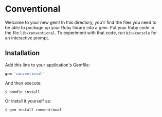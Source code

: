 # Conventional

Welcome to your new gem! In this directory, you'll find the files you need to be able to package up your Ruby library into a gem. Put your Ruby code in the file `lib/conventional`. To experiment with that code, run `bin/console` for an interactive prompt.

## Installation

Add this line to your application's Gemfile:

```ruby
gem 'conventional'
```

And then execute:

    $ bundle install

Or install it yourself as:

    $ gem install conventional


